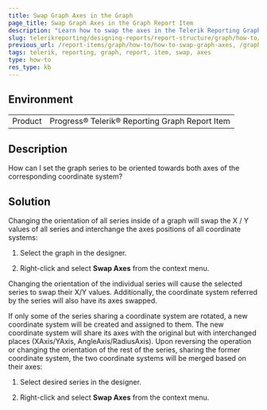 ```yaml
---
title: Swap Graph Axes in the Graph
page_title: Swap Graph Axes in the Graph Report Item
description: "Learn how to swap the axes in the Telerik Reporting Graph report item."
slug: telerikreporting/designing-reports/report-structure/graph/how-to/how-to-swap-graph-axes
previous_url: /report-items/graph/how-to/how-to-swap-graph-axes, /graphhowtoswapaxes
tags: telerik, reporting, graph, report, item, swap, axes
type: how-to
res_type: kb
---
```


## Environment

<table>
	<tbody>
		<tr>
			<td>Product</td>
			<td>Progress® Telerik® Reporting Graph Report Item</td>
		</tr>
	</tbody>
</table>


## Description

How can I set the graph series to be oriented towards both axes of the corresponding coordinate system?

## Solution 

Changing the orientation of all series inside of a graph will swap the X / Y values of all series and interchange the axes positions of all coordinate systems:

1. Select the graph in the designer.

1. Right-click and select **Swap Axes** from the context menu. 

Changing the orientation of the individual series will cause the selected series to swap their X/Y values. Additionally, the coordinate system referred by the series will also have its axes swapped. 

If only some of the series sharing a coordinate system are rotated, a new coordinate system will be created and assigned to them. The new coordinate system will share its axes with the original but with interchanged places (XAxis/YAxis, AngleAxis/RadiusAxis). Upon reversing the operation or changing the orientation of the rest of the series, sharing the former coordinate system, the two coordinate systems will be merged based on their axes:

1. Select desired series in the designer.

1. Right-click and select **Swap Axes** from the context menu.

